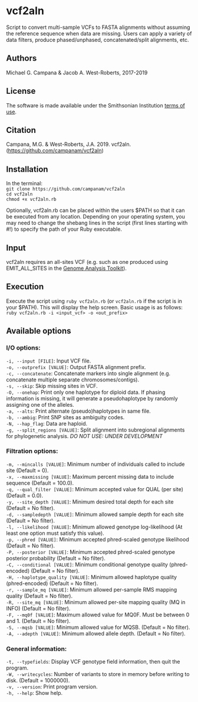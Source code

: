 # vcf2aln
Script to convert multi-sample VCFs to FASTA alignments without assuming the reference sequence when data are missing. Users can apply a variety of data filters, produce phased/unphased, concatenated/split alignments, etc.  

## Authors
Michael G. Campana & Jacob A. West-Roberts, 2017-2019  

## License  
The software is made available under the Smithsonian Institution [terms of use](https://wwww.si.edu/termsofuse).  

## Citation  
Campana, M.G. & West-Roberts, J.A. 2019. vcf2aln. (https://github.com/campanam/vcf2aln)  

## Installation  
In the terminal:  
`git clone https://github.com/campanam/vcf2aln`  
`cd vcf2aln`  
`chmod +x vcf2aln.rb`  

Optionally, vcf2aln.rb can be placed within the users $PATH so that it can be executed from any location. Depending on your operating system, you may need to change the shebang lines in the script (first lines starting with #!) to specify the path of your Ruby executable.  

## Input  
vcf2aln requires an all-sites VCF (e.g. such as one produced using EMIT_ALL_SITES in the [Genome Analysis Toolkit](https://software.broadinstitute.org/gatk/)).  

## Execution
Execute the script using `ruby vcf2aln.rb` (or `vcf2aln.rb` if the script is in your $PATH). This will display the help screen. Basic usage is as follows:  
`ruby vcf2aln.rb -i <input_vcf> -o <out_prefix>` 

## Available options  
### I/O options:  
`-i, --input [FILE]`: Input VCF file.  
`-o, --outprefix [VALUE]`: Output FASTA alignment prefix.  
`-c, --concatenate`: Concatenate markers into single alignment (e.g. concatenate multiple separate chromosomes/contigs).  
`-s, --skip`: Skip missing sites in VCF.  
`-O, --onehap`: Print only one haplotype for diploid data. If phasing information is missing, it will generate a pseudohaplotype by randomly assigning one of the alleles.  
`-a, --alts`: Print alternate (pseudo)haplotypes in same file.  
`-b, --ambig`: Print SNP sites as ambiguity codes.  
`-N, --hap_flag`: Data are haploid.  
`-g, --split_regions [VALUE]`: Split alignment into subregional alignments for phylogenetic analysis. *DO NOT USE: UNDER DEVELOPMENT*  

### Filtration options:  
`-m, --mincalls [VALUE]`: Minimum number of individuals called to include site (Default = 0).  
`-x, --maxmissing [VALUE]`: Maximum percent missing data to include sequence (Default = 100.0).  
`-q, --qual_filter [VALUE]`: Minimum accepted value for QUAL (per site) (Default = 0.0).  
`-y, --site_depth [VALUE]`: Minimum desired total depth for each site (Default = No filter).  
`-d, --sampledepth [VALUE]`: Minimum allowed sample depth for each site (Default = No filter).  
`-l, --likelihood [VALUE]`: Minimum allowed genotype log-likelihood (At least one option must satisfy this value).  
`-p, --phred [VALUE]`: Minimum accepted phred-scaled genotype likelihood (Default = No filter).  
`-P, --posterior [VALUE]`: Minimum accepted phred-scaled genotype posterior probability (Default = No filter).  
`-C, --conditional [VALUE]`: Minimum conditional genotype quality (phred-encoded) (Default = No filter).  
`-H, --haplotype_quality [VALUE]`: Minimum allowed haplotype quality (phred-encoded) (Default = No filter).  
`-r, --sample_mq [VALUE]`: Minimum allowed per-sample RMS mapping quality (Default = No filter).  
`-R, --site_mq [VALUE]`: Minimum allowed per-site mapping quality (MQ in INFO) (Default = No filter).  
`-F, --mq0f [VALUE]`: Maximum allowed value for MQ0F. Must be between 0 and 1. (Default = No filter).  
`-S, --mqsb [VALUE]`: Minimum allowed value for MQSB. (Default = No filter).  
`-A, --adepth [VALUE]`: Minimum allowed allele depth. (Default = No filter).  

### General information:
`-t, --typefields`: Display VCF genotype field information, then quit the program.  
`-W, --writecycles`: Number of variants to store in memory before writing to disk. (Default = 1000000).  
`-v, --version`: Print program version.  
`-h, --help`: Show help.  
